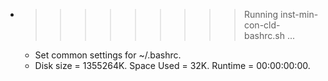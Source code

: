 * >>>>>>>>> Running inst-min-con-cld-bashrc.sh ...
  * Set common settings for ~/.bashrc.
  * Disk size = 1355264K. Space Used = 32K. Runtime = 00:00:00:00.
